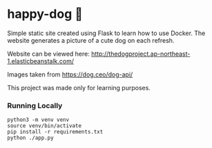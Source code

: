 # happy-dog 🦮

Simple static site created using Flask to learn how to use Docker. The website generates a picture of a cute dog on each refresh.

Website can be viewed here: http://thedogproject.ap-northeast-1.elasticbeanstalk.com/

Images taken from https://dog.ceo/dog-api/

This project was made only for learning purposes.

### Running Locally
```
python3 -m venv venv
source venv/bin/activate
pip install -r requirements.txt
python ./app.py
```
